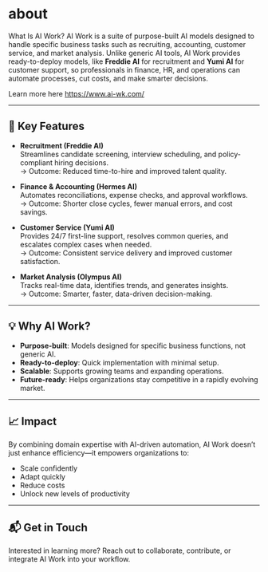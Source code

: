 # about
What Is AI Work?
AI Work is a suite of purpose-built AI models designed to handle specific business tasks such as recruiting, accounting, customer service, and market analysis. Unlike generic AI tools, AI Work provides ready-to-deploy models, like **Freddie AI** for recruitment and **Yumi AI** for customer support, so professionals in finance, HR, and operations can automate processes, cut costs, and make smarter decisions.  

Learn more here https://www.ai-wk.com/ 

---

## 🚀 Key Features  

- **Recruitment (Freddie AI)**  
  Streamlines candidate screening, interview scheduling, and policy-compliant hiring decisions.  
  → Outcome: Reduced time-to-hire and improved talent quality.  

- **Finance & Accounting (Hermes AI)**  
  Automates reconciliations, expense checks, and approval workflows.  
  → Outcome: Shorter close cycles, fewer manual errors, and cost savings.  

- **Customer Service (Yumi AI)**  
  Provides 24/7 first-line support, resolves common queries, and escalates complex cases when needed.  
  → Outcome: Consistent service delivery and improved customer satisfaction.  

- **Market Analysis (Olympus AI)**  
  Tracks real-time data, identifies trends, and generates insights.  
  → Outcome: Smarter, faster, data-driven decision-making.  

---

## 💡 Why AI Work?  

- **Purpose-built**: Models designed for specific business functions, not generic AI.  
- **Ready-to-deploy**: Quick implementation with minimal setup.  
- **Scalable**: Supports growing teams and expanding operations.  
- **Future-ready**: Helps organizations stay competitive in a rapidly evolving market.  

---

## 📈 Impact  

By combining domain expertise with AI-driven automation, AI Work doesn’t just enhance efficiency—it empowers organizations to:  

- Scale confidently  
- Adapt quickly  
- Reduce costs  
- Unlock new levels of productivity  

---

## 📬 Get in Touch  

Interested in learning more? Reach out to collaborate, contribute, or integrate AI Work into your workflow.  
